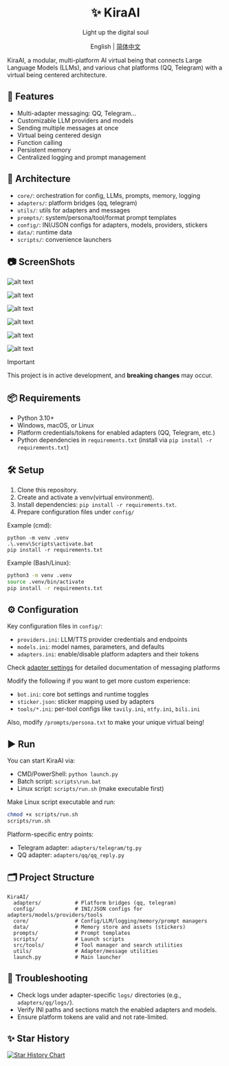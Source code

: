 <div align="center">

# ✨ KiraAI

Light up the digital soul

English | [简体中文](docs/README.zh.md)

</div>

KiraAI, a modular, multi-platform AI virtual being that connects Large Language Models (LLMs), and various chat platforms (QQ, Telegram) with a virtual being centered architecture.

## 🚀 Features
- Multi-adapter messaging: QQ, Telegram...
- Customizable LLM providers and models
- Sending multiple messages at once
- Virtual being centered design
- Function calling
- Persistent memory
- Centralized logging and prompt management

## 🧩 Architecture
- `core/`: orchestration for config, LLMs, prompts, memory, logging
- `adapters/`: platform bridges (qq, telegram)
- `utils/`: utils for adapters and messages
- `prompts/`: system/persona/tool/format prompt templates
- `config/`: INI/JSON configs for adapters, models, providers, stickers
- `data/`: runtime data
- `scripts/`: convenience launchers

## 📷 ScreenShots
![alt text](screenshots/image01.jpg)

![alt text](screenshots/image02.png)

![alt text](screenshots/image03.png)

![alt text](screenshots/image04.png)

![alt text](screenshots/image05.png)

![alt text](screenshots/image06.png)

> [!IMPORTANT]
> This project is in active development, and **breaking changes** may occur.

## 📦 Requirements
- Python 3.10+
- Windows, macOS, or Linux
- Platform credentials/tokens for enabled adapters (QQ, Telegram, etc.)
- Python dependencies in `requirements.txt` (install via `pip install -r requirements.txt`)

## 🛠️ Setup
1. Clone this repository.
2. Create and activate a venv(virtual environment).
3. Install dependencies: `pip install -r requirements.txt`.
4. Prepare configuration files under `config/`

Example (cmd):
```shell
python -m venv .venv
.\.venv\Scripts\activate.bat
pip install -r requirements.txt
```

Example (Bash/Linux):
```bash
python3 -m venv .venv
source .venv/bin/activate
pip install -r requirements.txt
```

## ⚙️ Configuration
Key configuration files in `config/`:
- `providers.ini`: LLM/TTS provider credentials and endpoints
- `models.ini`: model names, parameters, and defaults
- `adapters.ini`: enable/disable platform adapters and their tokens

Check [adapter settings](docs/adapters.md) for detailed documentation of messaging platforms

Modify the following if you want to get more custom experience:

- `bot.ini`: core bot settings and runtime toggles
- `sticker.json`: sticker mapping used by adapters
- `tools/*.ini`: per-tool configs like `tavily.ini`, `ntfy.ini`, `bili.ini`

Also, modify `/prompts/persona.txt` to make your unique virtual being!

## ▶️ Run
You can start KiraAI via:
- CMD/PowerShell: `python launch.py`
- Batch script: `scripts\run.bat`
- Linux script: `scripts/run.sh` (make executable first)

Make Linux script executable and run:
```bash
chmod +x scripts/run.sh
scripts/run.sh
```

Platform-specific entry points:
- Telegram adapter: `adapters/telegram/tg.py`
- QQ adapter: `adapters/qq/qq_reply.py`

## 🗂️ Project Structure
```
KiraAI/
  adapters/           # Platform bridges (qq, telegram)
  config/             # INI/JSON configs for adapters/models/providers/tools
  core/               # Config/LLM/logging/memory/prompt managers
  data/               # Memory store and assets (stickers)
  prompts/            # Prompt templates
  scripts/            # Launch scripts
  src/tools/          # Tool manager and search utilities
  utils/              # Adapter/message utilities
  launch.py           # Main launcher
```

## 🐞 Troubleshooting
- Check logs under adapter-specific `logs/` directories (e.g., `adapters/qq/logs/`).
- Verify INI paths and sections match the enabled adapters and models.
- Ensure platform tokens are valid and not rate-limited.

## ✨ Star History
[![Star History Chart](https://api.star-history.com/svg?repos=xxynet/KiraAI&type=date&legend=top-left)](https://www.star-history.com/#xxynet/KiraAI&type=date&legend=top-left)